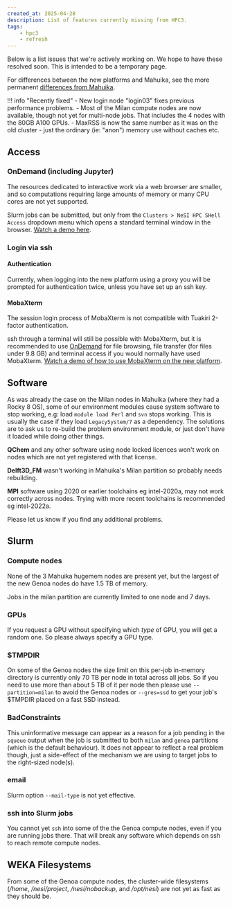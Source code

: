 ```yaml
---
created_at: 2025-04-28
description: List of features currently missing from HPC3.
tags: 
    - hpc3
    - refresh
---
```


Below is a list issues that we're actively working on. We hope to have these resolved soon. This is intended to be a temporary page.

For differences between the new platforms and Mahuika, see the more permanent [differences from Mahuika](../../General/FAQs/Mahuika_HPC3_Differences.md).


!!! info "Recently fixed"
     - New login node "login03" fixes previous performance problems.
     - Most of the Milan compute nodes are now available, though not yet for multi-node jobs. That includes the 4 nodes with the 80GB A100 GPUs.
     - MaxRSS is now the same number as it was on the old cluster - just the ordinary (ie: "anon") memory use without caches etc.

## Access

### OnDemand (including Jupyter)
The resources dedicated to interactive work via a web browser are smaller, and so computations requiring large amounts of memory or many CPU cores are not yet supported. 

Slurm jobs can be submitted, but only from the `Clusters > NeSI HPC SHell Access` dropdown menu which opens a standard terminal window in the browser. [Watch a demo here](https://youtu.be/bkq6tpRrAwc?si=kS2KBifnCf4d6tWz).

### Login via ssh

#### Authentication
Currently, when logging into the new platform using a proxy you will be prompted for authentication twice, unless you have set up an ssh key.

#### MobaXterm
The session login process of MobaXterm is not compatible with Tuakiri 2-factor authentication.

ssh through a terminal will still be possible with MobaXterm, but it is recommended to use [OnDemand](https://ondemand.nesi.org.nz/) for file browsing, file transfer (for files under 9.8 GB) and terminal access if you would normally have used MobaXterm. [Watch a demo of how to use MobaXterm on the new platform](https://youtu.be/EDBx24Aeel4?si=9uSHdajDG3qBuhUH).

## Software
As was already the case on the Milan nodes in Mahuika (where they had a Rocky 8 OS), some of our environment modules cause system software to stop working, e.g: load `module load Perl` and `svn` stops working. This is usually the case if they load `LegacySystem/7` as a dependency. The solutions are to ask us to re-build the problem environment module, or just don't have it loaded while doing other things.

**QChem** and any other software using node locked licences won't work on nodes which are not yet registered with that license.

**Delft3D_FM** wasn't working in Mahuika's Milan partition so probably needs rebuilding.

**MPI** software using 2020 or earlier toolchains eg intel-2020a, may not work correctly across nodes. Trying with more recent toolchains is recommended eg intel-2022a. 

Please let us know if you find any additional problems.

## Slurm

### Compute nodes
None of the 3 Mahuika hugemem nodes are present yet, but the largest of the new Genoa nodes do have 1.5 TB of memory.

Jobs in the milan partition are currently limited to one node and 7 days.

### GPUs
If you request a GPU without specifying which *type* of GPU, you will get a random one. So please always specify a GPU type. 

### $TMPDIR
On some of the Genoa nodes the size limit on this per-job in-memory directory is currently only 70 TB per node in total across all jobs. So if you need to use more than about 5 TB of it per node then please use `--partition=milan` to avoid the Genoa nodes or `--gres=ssd` to get your job's $TMPDIR placed on a fast SSD instead.

### BadConstraints
This uninformative message can appear as a reason for a job pending in the `squeue` output when the job is submitted to both `milan` and `genoa` partitions (which is the default behaviour). It does not appear to reflect a real problem though, just a side-effect of the mechanism we are using to target jobs to the right-sized node(s). 

### email
Slurm option `--mail-type` is not yet effective.

### ssh into Slurm jobs
You cannot yet `ssh` into some of the the Genoa compute nodes, even if you are running jobs there.  That will break any software which depends on ssh to reach remote compute nodes.

## WEKA Filesystems 
From some of the Genoa compute nodes, the cluster-wide filesystems (_/home_, _/nesi/project_, _/nesi/nobackup_, and _/opt/nesi_) are not yet as fast as they should be.
